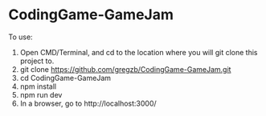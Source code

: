 # CodingGame-GameJam

To use:

1. Open CMD/Terminal, and cd to the location where you will git clone this project to.
2. git clone https://github.com/gregzb/CodingGame-GameJam.git
3. cd CodingGame-GameJam
4. npm install
5. npm run dev
6. In a browser, go to http://localhost:3000/
